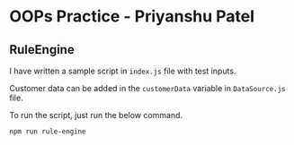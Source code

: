 # OOPs Practice - Priyanshu Patel

## RuleEngine

I have written a sample script in `index.js` file with test inputs.

Customer data can be added in the `customerData` variable in `DataSource.js` file.

To run the script, just run the below command.

```bash
npm run rule-engine
```

